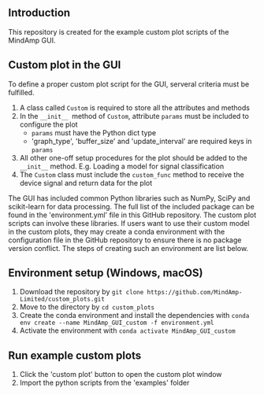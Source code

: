 ## Introduction
This repository is created for the example custom plot scripts of the MindAmp GUI.

## Custom plot in the GUI
To define a proper custom plot script for the GUI, serveral criteria must be fulfilled.

1. A class called ```Custom``` is required to store all the attributes and methods
2. In the ```__init__ ```method of ```Custom```, attribute ```params``` must be included to configure the plot
    - ```params``` must have the Python dict type
    - 'graph_type', 'buffer_size' and 'update_interval' are required keys   in ```params```
3. All other one-off setup procedures for the plot should be added to the ```__init__``` method. E.g. Loading a model for signal classification
4. The ```Custom``` class must include the ```custom_func``` method to receive the device signal and return data for the plot

The GUI has included common Python libraries such as NumPy, SciPy and scikit-learn for data processing. The full list of the included package can be found in the 'environment.yml' file in this GitHub repository. The custom plot scripts can involve these libraries. If users want to use their custom model in the custom plots, they may create a conda environment with the configuration file in the GitHub repository to ensure there is no package version conflict. The steps of creating such an environment are list below.

## Environment setup (Windows, macOS)
1. Download the repository by ```git clone https://github.com/MindAmp-Limited/custom_plots.git```
2. Move to the directory by ```cd custom_plots```
3. Create the conda environment and install the dependencies with 
```conda env create --name MindAmp_GUI_custom -f environment.yml```
4. Activate the environment with ```conda activate MindAmp_GUI_custom```


## Run example custom plots
1. Click the 'custom plot' button to open the custom plot window
2. Import the python scripts from the 'examples' folder
